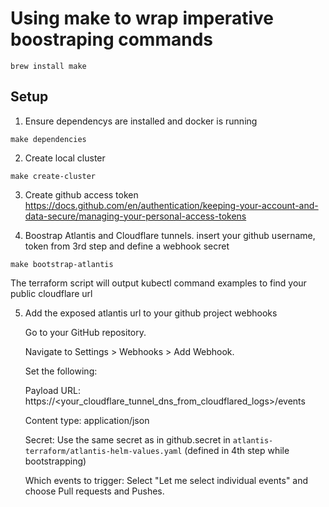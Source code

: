 # Using make to wrap imperative boostraping commands
`brew install make`

## Setup

1. Ensure dependencys are installed and docker is running
```
make dependencies
```
2. Create local cluster
```
make create-cluster
```
3. Create github access token
https://docs.github.com/en/authentication/keeping-your-account-and-data-secure/managing-your-personal-access-tokens

4. Boostrap Atlantis and Cloudflare tunnels.
    insert your github username, token from 3rd step and define a webhook secret
```
make bootstrap-atlantis
```
The terraform script will output kubectl command examples to find your public cloudflare url

5. Add the exposed atlantis url to your github project webhooks

    Go to your GitHub repository.

    Navigate to Settings > Webhooks > Add Webhook.
    
    Set the following:

    Payload URL: https://<your_cloudflare_tunnel_dns_from_cloudflared_logs>/events

    Content type: application/json

    Secret: Use the same secret as in github.secret in `atlantis-terraform/atlantis-helm-values.yaml` (defined in 4th step while bootstrapping)

    Which events to trigger: Select "Let me select individual events" and choose Pull requests and Pushes.
